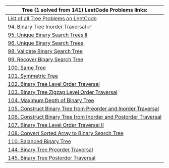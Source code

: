 |Tree (1 solved from 141) LeetCode Problems links:|
|---|
|[List of all Tree Problems on LeetCode](https://leetcode.com/problemset/all/?topicSlugs=tree)|  
|[94.	Binary Tree Inorder Traversal :white_check_mark:](    https://leetcode.com/problems/binary-tree-inorder-traversal)|  
|[95. Unique Binary Search Trees II  ](https://leetcode.com/problems/unique-binary-search-trees-ii/)|
|[ 96. Unique Binary Search Trees   ]( https://leetcode.com/problems/unique-binary-search-trees/)|
|[ 98.	Validate Binary Search Tree    ](https://leetcode.com/problems/validate-binary-search-tree/ )|
|[ 	99.	Recover Binary Search Tree    ](https://leetcode.com/problems/recover-binary-search-tree/)|
|[ 100.	Same Tree    ](https://leetcode.com/problems/same-tree/ )|
|[ 101.	Symmetric Tree    ](https://leetcode.com/problems/symmetric-tree/ )|
|[ 	102.	Binary Tree Level Order Traversal    ](https://leetcode.com/problems/binary-tree-level-order-traversal/ )|
|[ 	103.	Binary Tree Zigzag Level Order Traversal    ](https://leetcode.com/problems/binary-tree-zigzag-level-order-traversal/ )|
|[ 104.	Maximum Depth of Binary Tree    ]( https://leetcode.com/problems/maximum-depth-of-binary-tree/)|
|[105.	Construct Binary Tree from Preorder and Inorder Traversal     ]( https://leetcode.com/problems/construct-binary-tree-from-preorder-and-inorder-traversal/)|
|[ 	106.	Construct Binary Tree from Inorder and Postorder Traversal    ](https://leetcode.com/problems/construct-binary-tree-from-inorder-and-postorder-traversal/ )|
|[	107.	Binary Tree Level Order Traversal II     ](https://leetcode.com/problems/binary-tree-level-order-traversal-ii/ )|
|[	108.	Convert Sorted Array to Binary Search Tree     ](https://leetcode.com/problems/convert-sorted-array-to-binary-search-tree/ )|
|[110.	Balanced Binary Tree     ]( https://leetcode.com/problems/balanced-binary-tree/)|
|[144. Binary Tree Preorder Traversal     ]( https://leetcode.com/problems/binary-tree-preorder-traversal/)|
|[145. Binary Tree Postorder Traversal  ]( https://leetcode.com/problems/binary-tree-postorder-traversal/)|
